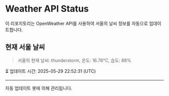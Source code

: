 
# Weather API Status

이 리포지토리는 OpenWeather API를 사용하여 서울의 날씨 정보를 자동으로 업데이트합니다.

## 현재 서울 날씨
> 서울의 현재 날씨: thunderstorm, 온도: 16.76°C, 습도: 88%

⏳ 업데이트 시간: 2025-05-29 22:52:31 (UTC)

---
자동 업데이트 봇에 의해 관리됩니다.
